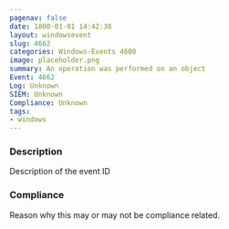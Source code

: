 ```yaml
---
pagenav: false
date: 1800-01-01 14:42:38
layout: windowsevent
slug: 4662
categories: Windows-Events 4600
image: placeholder.png
summary: An operation was performed on an object
Event: 4662
Log: Unknown
SIEM: Unknown
Compliance: Unknown
tags:
- windows
---
```


### Description

Description of the event ID

### Compliance

Reason why this may or may not be compliance related.
